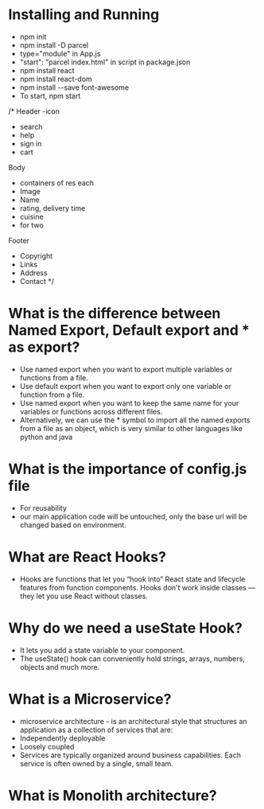 # Installing and Running
- npm init
- npm install -D parcel
- type="module" in App.js
- "start": "parcel index.html" in script in package.json
- npm install react
- npm install react-dom
- npm install --save font-awesome
- To start, npm start


/*
Header
-icon
- search
- help
- sign in
- cart

Body
- containers of res
each
- Image
- Name 
- rating, delivery time
- cuisine
- for two

Footer
- Copyright
- Links
- Address
- Contact
*/

# What is the difference between Named Export, Default export and * as export?
- Use named export when you want to export multiple variables or functions from a file.
- Use default export when you want to export only one variable or function from a file.
- Use named export when you want to keep the same name for your variables or functions across different files.
- Alternatively, we can use the * symbol to import all the named exports from a file as an object, which is very similar to other languages like python and java

#  What is the importance of config.js file
- For reusability
- our main application code will be untouched, only the base url will be changed based on environment.

# What are React Hooks?
- Hooks are functions that let you “hook into” React state and lifecycle features from function components. Hooks don't work inside classes — they let you use React without classes.

# Why do we need a useState Hook?
- It lets you add a state variable to your component. 
- The useState() hook can conveniently hold strings, arrays, numbers, objects and much more.

# What is a Microservice?
- microservice architecture - is an architectural style that structures an application as a collection of services that are:
- Independently deployable
- Loosely coupled
- Services are typically organized around business capabilities. Each service is often owned by a single, small team.

# What is Monolith architecture?